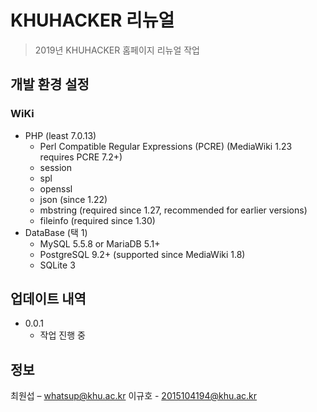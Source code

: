 # KHUHACKER 리뉴얼
> 2019년 KHUHACKER 홈페이지 리뉴얼 작업

## 개발 환경 설정
### WiKi
   * PHP (least 7.0.13)
      * Perl Compatible Regular Expressions (PCRE) (MediaWiki 1.23 requires PCRE 7.2+)
      * session
      * spl
      * openssl
      * json (since 1.22)
      * mbstring (required since 1.27, recommended for earlier versions)
      * fileinfo (required since 1.30)
   * DataBase (택 1)
      * MySQL 5.5.8 or MariaDB 5.1+
      * PostgreSQL 9.2+ (supported since MediaWiki 1.8)
      * SQLite 3

## 업데이트 내역

* 0.0.1
    * 작업 진행 중

## 정보

최원섭 – whatsup@khu.ac.kr
이규호 - 2015104194@khu.ac.kr
